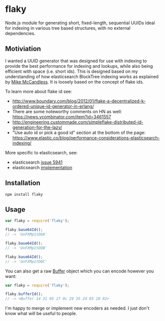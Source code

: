 # flaky
Node.js module for generating short, fixed-length, sequential UUIDs ideal for indexing in various tree based structures, with no external dependencies.

## Motiviation
I wanted a UUID generator that was designed for use with indexing to provide the best performance for indexing and lookups, while also being efficient with space (i.e. short ids). This is designed based on my understanding of how elasticsearch BlockTree indexing works as explained by [Mike McCandless](http://blog.mikemccandless.com/2014/05/choosing-fast-unique-identifier-uuid.html). It is loosely based on the concept of flake ids.

To learn more about flake id see:
* http://www.boundary.com/blog/2012/01/flake-a-decentralized-k-ordered-unique-id-generator-in-erlang/
* There are some noteworthy comments on HN as well: https://news.ycombinator.com/item?id=3461557
* http://engineering.custommade.com/simpleflake-distributed-id-generation-for-the-lazy/
* "Use auto id or pick a good id" section at the bottom of the page: https://www.elastic.co/blog/performance-considerations-elasticsearch-indexing/

More specific to elasticsearch, see:
* elasticsearch [issue 5941](https://github.com/elastic/elasticsearch/issues/5941)
* elasticsearch [implementation](https://github.com/elastic/elasticsearch/blob/9c1ac95ba8e593c90b4681f2a554b12ff677cf89/src/main/java/org/elasticsearch/common/TimeBasedUUIDGenerator.java)

## Installation
```
npm install flaky
```

## Usage

```js
var flaky = require('flaky');

flaky.base64Id();
// -> 'UxFXMp1tDQA'

flaky.base64Id();
// -> 'UxFXMp1tDQB'

flaky.base64Id();
// -> 'UxFXMp1tDQC'
```

You can also get a raw [Buffer](https://nodejs.org/api/buffer.html) object which you can encode however you want:
```js
var flaky = require('flaky');

flaky.bufferId();
// -> <Buffer 14 31 05 17 0c 29 35 2d 03 10 02>
```

I'm happy to merge or implement new encoders as needed. I just don't know what will be useful to people.